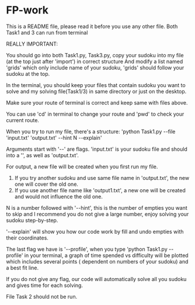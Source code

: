 # FP-work
This is a README file, please read it before you use any other file.
Both Task1 and 3 can run from terminal

REALLY IMPORTANT:

You should go into both Task1.py, Task3.py, copy your sudoku into my file (at the top just after 'import') in correct structure 
And modify a list named 'grids' which only include name of your sudoku, 'grids' should follow your sudoku at the top.


In the terminal, you should keep your files that contain sudoku you want to solve and my solving file(Task1/3) in same directory or just on the desktop.

Make sure your route of terminal is correct and keep same with files above.

You can use 'cd' in terminal to change your route and 'pwd' to check your current route.

When you try to run my file, there's a structure: 'python Task1.py --file 'input.txt' 'output.txt' --hint N --explain'

Arguments start with '--' are flags. 'input.txt' is your sudoku file and should into a '', as well as 'output.txt'. 

For output, a new file will be created when you first run my file.
1. If you try another sudoku and use same file name in 'output.txt', the new one will cover the old one.
2. If you use another file name like 'output1.txt', a new one will be created and would not influence the old one.

N is a number followed with '--hint', this is the number of empties you want to skip
and I recommend you do not give a large number, enjoy solving your sudoku step-by-step.

'--explain' will show you how our code work by fill and undo empties with their coordinates.

The last flag we have is '--profile', when you type 'python Task1.py --profile' in your terminal, a graph of 
time spended vs difficulty
will be plotted which includes several points ( dependent on numbers of your sudoku) and a best fit line.

If you do not give any flag, our code will automatically solve all you sudoku and gives time for each solving.

File Task 2 should not be run.
